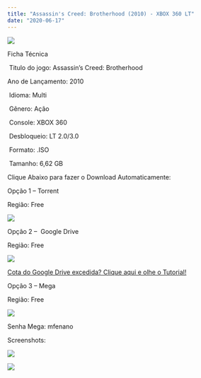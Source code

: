 ```yaml
---
title: "Assassin's Creed: Brotherhood (2010) - XBOX 360 LT"
date: "2020-06-17"
---
```


![](https://4.bp.blogspot.com/-Z2ZV19BBCo0/XquXbqE3PII/AAAAAAAAF70/10rb-BCzmigABfT0mVm9RewcfOV3jzsPQCLcBGAsYHQ/s320/large.jpg)

Ficha Técnica

 Titulo do jogo: Assassin’s Creed: Brotherhood

Ano de Lançamento: 2010

 Idioma: Multi

 Gênero: Ação

 Console: XBOX 360

 Desbloqueio: LT 2.0/3.0

 Formato: .ISO

 Tamanho: 6,62 GB

Clique Abaixo para fazer o Download Automaticamente:

Opção 1 – Torrent

Região: Free

[![](https://1.bp.blogspot.com/-eNerQjlxWXg/Xsyoy1YwxPI/AAAAAAAAG8o/qs-0XGNQDR4jSn0uGinE3EzKZZ6GoZnEACPcBGAYYCw/s1600/LINK1.png)](https://zee.gl/R5s4xJl)

Opção 2 –  Google Drive

Região: Free

[![](https://1.bp.blogspot.com/-4SUqXRoRWc0/XtsW72LDzrI/AAAAAAAAKHM/qo1oDro7CI03qjIvaVCl6yKZ3v_F_JvBwCK4BGAsYHg/APRENDA-Recupdsdasdasdaerado.png)](https://zee.gl/NunCaEl)

[Cota do Google Drive excedida? Clique aqui e olhe o Tutorial!](https://ultragames-torrents.blogspot.com/2020/06/burlar-cota-do-google-drive.html) 

Opção 3 – Mega

Região: Free

[![](https://1.bp.blogspot.com/-fysMBE_30yA/XtsW8rOzeTI/AAAAAAAAKHQ/yEg2otqCtcAfsWIP0xI63y3c0eWdDVksQCK4BGAsYHg/MEGA.png)](https://zee.gl/ww1oSunA)

Senha Mega: mfenano

Screenshots:

[![](https://1.bp.blogspot.com/-jSBQLAs62x4/XquYbNA3lhI/AAAAAAAAF8E/kQRVAMSpm1QR_q56Cq4HTjHHXDR1PIGLQCLcBGAsYHQ/w500-h281/assassins-creed-brotherhood-ps3-lacrado-novo-rj-D_NQ_NP_777257-MLB40387946799_012020-F.jpg)](https://1.bp.blogspot.com/-jSBQLAs62x4/XquYbNA3lhI/AAAAAAAAF8E/kQRVAMSpm1QR_q56Cq4HTjHHXDR1PIGLQCLcBGAsYHQ/s1600/assassins-creed-brotherhood-ps3-lacrado-novo-rj-D_NQ_NP_777257-MLB40387946799_012020-F.jpg)

[![](https://1.bp.blogspot.com/-6qE3t5j06kk/XquYaiD6rzI/AAAAAAAAF8A/tS92sj7VhGUAxL0aJGXTOznS8kUSG2QagCLcBGAsYHQ/w500-h281/assassins-creed-brotherhood-ps3-lacrado-D_NQ_NP_743723-MLB26791457162_022018-F.jpg)](https://1.bp.blogspot.com/-6qE3t5j06kk/XquYaiD6rzI/AAAAAAAAF8A/tS92sj7VhGUAxL0aJGXTOznS8kUSG2QagCLcBGAsYHQ/s1600/assassins-creed-brotherhood-ps3-lacrado-D_NQ_NP_743723-MLB26791457162_022018-F.jpg)

